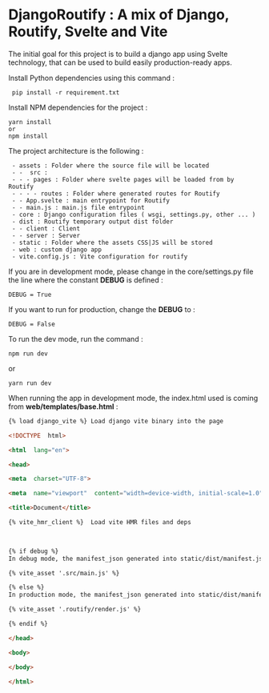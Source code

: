# DjangoRoutify : A mix of Django, Routify, Svelte and Vite

The initial goal for this project is to build a django app  using Svelte technology, that can be used to build easily production-ready apps.

 
Install Python dependencies using this command :
   

     pip install -r requirement.txt
     
Install NPM dependencies for the project :

    yarn install 
    or 
    npm install
  
The project architecture is the following : 

	 - assets : Folder where the source file will be located
	 - -  src : 
	 - - - pages : Folder where svelte pages will be loaded from by Routify
	 - - - - routes : Folder where generated routes for Routify
	 - - App.svelte : main entrypoint for Routify
	 - - main.js : main.js file entrypoint
	 - core : Django configuration files ( wsgi, settings.py, other ... )
	 - dist : Routify temporary output dist folder
	 - - client : Client
	 - - server : Server
	 - static : Folder where the assets CSS|JS will be stored
	 - web : custom django app
	 - vite.config.js : Vite configuration for routify


If you are in development mode, please change in the core/settings.py file the line where the constant **DEBUG** is defined : 

    DEBUG = True
If you want to run for production, change the **DEBUG** to : 

    DEBUG = False


To run the dev mode, run the command : 

    npm run dev
  or 

    yarn run dev

When running the app in development mode, the index.html used is coming from **web/templates/base.html** : 

````html
{% load django_vite %} Load django vite binary into the page

<!DOCTYPE  html>

<html  lang="en">

<head>

<meta  charset="UTF-8">

<meta  name="viewport"  content="width=device-width, initial-scale=1.0">

<title>Document</title>

{% vite_hmr_client %}  Load vite HMR files and deps

  

{% if debug %}
In debug mode, the manifest_json generated into static/dist/manifest.json reference this path as the entry point for routify.

{% vite_asset '.src/main.js' %}

{% else %}
In production mode, the manifest_json generated into static/dist/manifest.json reference this path as the entry point for routify.

{% vite_asset '.routify/render.js' %}

{% endif %}

</head>

<body>

</body>

</html>

````